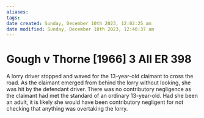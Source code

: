 ```yaml
---
aliases: 
tags: 
date created: Sunday, December 10th 2023, 12:02:25 am
date modified: Sunday, December 10th 2023, 12:40:37 am
---
```


# Gough v Thorne [1966] 3 All ER 398

A lorry driver stopped and waved for the 13-year-old claimant to cross the road. As the claimant emerged from behind the lorry without looking, she was hit by the defendant driver. There was no contributory negligence as the claimant had met the standard of an ordinary 13-year-old. Had she been an adult, it is likely she would have been contributory negligent for not checking that anything was overtaking the lorry.
